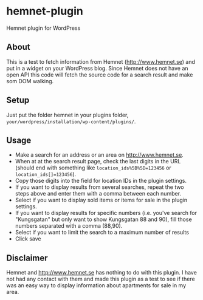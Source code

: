# hemnet-plugin
Hemnet plugin for WordPress

## About
This is a test to fetch information from Hemnet (http://www.hemnet.se) and put in a widget on your WordPress blog. Since Hemnet does not have an open API this code will fetch the source code for a search result and make som DOM walking.

## Setup
Just put the folder hemnet in your plugins folder, `your/wordpress/installation/wp-content/plugins/`.

## Usage
* Make a search for an address or an area on http://www.hemnet.se.
* When at at the search result page, check the last digits in the URL (should end with something like `location_ids%5B%5D=123456` or `location_ids[]=123456`).
* Copy those digits into the field for location IDs in the plugin settings.
* If you want to display results from several searches, repeat the two steps above and enter them with a comma between each number.
* Select if you want to display sold items or items for sale in the plugin settings.
* If you want to display results for specific numbers (i.e. you've search for "Kungsgatan" but only want to show Kungsgatan 88 and 90), fill those numbers separated with a comma (88,90).
* Select if you want to limit the search to a maximum number of results
* Click save

## Disclaimer
Hemnet and http://www.hemnet.se has nothing to do with this plugin. I have not had any contact with them and made this plugin as a test to see if there was an easy way to display information about apartments for sale in my area.
